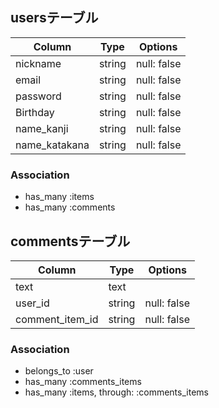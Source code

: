 ## usersテーブル
|Column|Type|Options|
|------|----|-------|
|nickname|string|null: false|
|email|string|null: false|
|password|string|null: false|
|Birthday|string|null: false|
|name_kanji|string|null: false|
|name_katakana|string|null: false|
### Association
- has_many :items
- has_many :comments

## commentsテーブル
|Column|Type|Options|
|------|----|-------|
|text|text||
|user_id|string|null: false|
|comment_item_id|string|null: false|
### Association
- belongs_to :user
- has_many :comments_items
- has_many :items, through: :comments_items